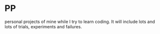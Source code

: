 # PP
personal projects of mine while I try to learn coding. It will include lots and lots of trials, experiments and failures.
